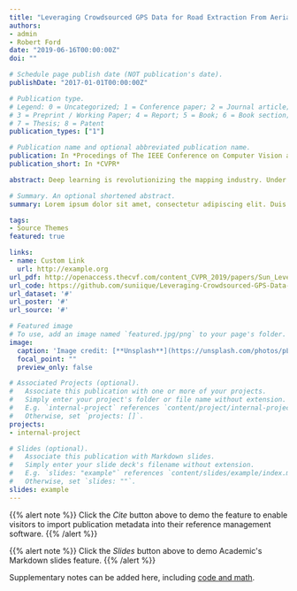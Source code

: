 ```yaml
---
title: "Leveraging Crowdsourced GPS Data for Road Extraction From Aerial Imageryr"
authors:
- admin
- Robert Ford
date: "2019-06-16T00:00:00Z"
doi: ""

# Schedule page publish date (NOT publication's date).
publishDate: "2017-01-01T00:00:00Z"

# Publication type.
# Legend: 0 = Uncategorized; 1 = Conference paper; 2 = Journal article;
# 3 = Preprint / Working Paper; 4 = Report; 5 = Book; 6 = Book section;
# 7 = Thesis; 8 = Patent
publication_types: ["1"]

# Publication name and optional abbreviated publication name.
publication: In *Procedings of The IEEE Conference on Computer Vision and Pattern Recognition*
publication_short: In *CVPR*

abstract: Deep learning is revolutionizing the mapping industry. Under lightweight human curation, computer has generated almost half of the roads in Thailand on Open- StreetMap (OSM) using high resolution aerial imagery. Bing maps are displaying 125 million computer generated building polygons in the U.S. While tremendously more efficient than manual mapping, one cannot map out everything from the air. Especially for roads, a small prediction gap by image occlusion renders the entire road useless for routing. Misconnections can be more dangerous. Therefore computer-based mapping often requires local verifications, which is still labor intensive. In this paper, we propose to leverage crowdsourced GPS data to improve and support road extraction from aerial imagery. Through novel data augmentation, GPS rendering, and 1D transpose convolution techniques, we show almost 5% improvements over previous competition winning models, and much better robustness when predicting new areas without any new training data or domain adaptation.

# Summary. An optional shortened abstract.
summary: Lorem ipsum dolor sit amet, consectetur adipiscing elit. Duis posuere tellus ac convallis placerat. Proin tincidunt magna sed ex sollicitudin condimentum.

tags:
- Source Themes
featured: true

links:
- name: Custom Link
  url: http://example.org
url_pdf: http://openaccess.thecvf.com/content_CVPR_2019/papers/Sun_Leveraging_Crowdsourced_GPS_Data_for_Road_Extraction_From_Aerial_Imagery_CVPR_2019_paper.pdf
url_code: https://github.com/suniique/Leveraging-Crowdsourced-GPS-Data-for-Road-Extraction-from-Aerial-Imagery
url_dataset: '#'
url_poster: '#'
url_source: '#'

# Featured image
# To use, add an image named `featured.jpg/png` to your page's folder. 
image:
  caption: 'Image credit: [**Unsplash**](https://unsplash.com/photos/pLCdAaMFLTE)'
  focal_point: ""
  preview_only: false

# Associated Projects (optional).
#   Associate this publication with one or more of your projects.
#   Simply enter your project's folder or file name without extension.
#   E.g. `internal-project` references `content/project/internal-project/index.md`.
#   Otherwise, set `projects: []`.
projects:
- internal-project

# Slides (optional).
#   Associate this publication with Markdown slides.
#   Simply enter your slide deck's filename without extension.
#   E.g. `slides: "example"` references `content/slides/example/index.md`.
#   Otherwise, set `slides: ""`.
slides: example
---
```


{{% alert note %}}
Click the *Cite* button above to demo the feature to enable visitors to import publication metadata into their reference management software.
{{% /alert %}}

{{% alert note %}}
Click the *Slides* button above to demo Academic's Markdown slides feature.
{{% /alert %}}

Supplementary notes can be added here, including [code and math](https://sourcethemes.com/academic/docs/writing-markdown-latex/).

